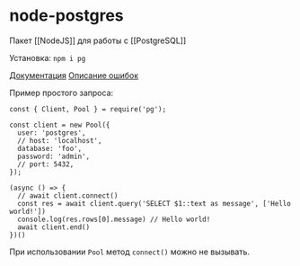 # node-postgres

Пакет [[NodeJS]] для работы c [[PostgreSQL]]

Установка: `npm i pg`

[Документация](https://node-postgres.com/)
[Описание ошибок](https://www.postgresql.org/docs/current/errcodes-appendix.html)

Пример простого запроса:
```
const { Client, Pool } = require('pg');

const client = new Pool({
  user: 'postgres',
  // host: 'localhost',
  database: 'foo',
  password: 'admin',
  // port: 5432,
});

(async () => {
  // await client.connect()
  const res = await client.query('SELECT $1::text as message', ['Hello world!'])
  console.log(res.rows[0].message) // Hello world!
  await client.end()
})()
```

При использовании `Pool` метод `connect()` можно не вызывать.

